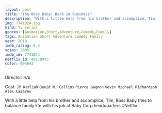 ```yaml
---
layout: post
title: "The Boss Baby: Back in Business"
description: "With a little help from his brother and accomplice, Tim, Boss Baby tries to balance family life with his job at Baby Corp headquarters.::Netflix.."
img: 7741824.jpg
kind: tv series
genres: [Animation,Short,Adventure,Comedy,Family]
tags: Animation Short Adventure Comedy Family 
year: 2018
imdb_rating: 6.4
votes: 2005
imdb_id: 7741824
netflix_id: 80178943
color: 004643
---
```

Director: `N/A`  

Cast: `JP Karliak` `David W. Collins` `Pierce Gagnon` `Kevin Michael Richardson` `Alex Cazares` 

With a little help from his brother and accomplice, Tim, Boss Baby tries to balance family life with his job at Baby Corp headquarters.::Netflix
